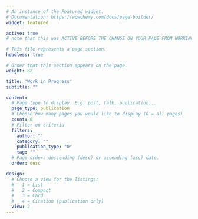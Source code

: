 ```yaml
---
# An instance of the Featured widget.
# Documentation: https://wowchemy.com/docs/page-builder/
widget: featured

active: true
# note that this was ACTIVE BEFORE THE CHANGE ON YOUR PAGE FROM WORKING PAPER TO ONGOING RESEARCH

# This file represents a page section.
headless: true

# Order that this section appears on the page.
weight: 82

title: 'Work in Progress'
subtitle: ""

content:
  # Page type to display. E.g. post, talk, publication...
  page_type: publication
  # Choose how many pages you would like to display (0 = all pages)
  count: 0
  # Filter on criteria
  filters:
    author: ""
    category: ""
    publication_type: "0"
    tag: ""
  # Page order: descending (desc) or ascending (asc) date.
  order: desc

design:
  # Choose a view for the listings:
  #   1 = List
  #   2 = Compact
  #   3 = Card
  #   4 = Citation (publication only)
  view: 2
---
```

